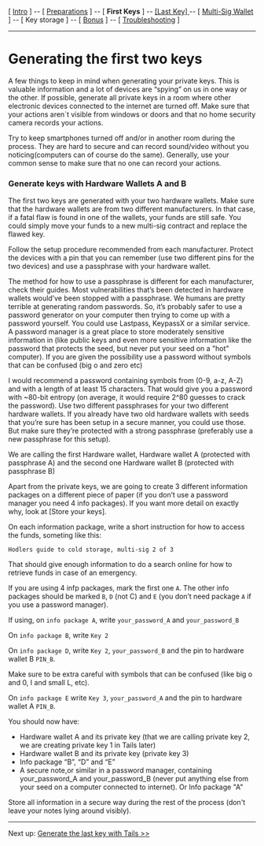 [ [Intro](README.md) ] -- [ [Preparations](hodl-guide_10_preparations.md) ] -- [ **First Keys** ] -- [ [Last Key] ](hodl-guide_30_last-key.md) -- [ [Multi-Sig Wallet](hodl-guide_40_multi-sig.md) ] -- [ Key storage ] -- [ [Bonus](hodl-guide_60_bonus.md) ] -- [ [Troubleshooting](hodl-guide_70_troubleshooting.md) ]

---

# Generating the first two keys

A few things to keep in mind when generating your private keys. This is valuable information and a lot of devices are “spying” on us in one way or the other. If possible, generate all private keys in a room where other electronic devices connected to the internet are turned off. Make sure that your actions aren´t visible from windows or doors and that no home security camera records your actions.

Try to keep smartphones turned off and/or in another room during the process. They are hard to secure and can record sound/video without you noticing(computers can of course do the same). Generally, use your common sense to make sure that no one can record your actions.

### Generate keys with Hardware Wallets A and B

The first two keys are generated with your two hardware wallets. Make sure that the hardware wallets are from two different manufacturers. In that case, if a fatal flaw is found in one of the wallets, your funds are still safe. You could simply move your funds to a new multi-sig contract and replace the flawed key. 


Follow the setup procedure recommended from each manufacturer. Protect the devices with a pin that you can remember (use two different pins for the two devices) and use a passphrase with your hardware wallet. 

The method for how to use a passphrase is different for each manufacturer, check their guides. Most vulnerabilities that’s been detected in hardware wallets would’ve been stopped with a passphrase. We humans are pretty terrible at generating random passwords. So, it’s probably safer to use a password generator on your computer then trying to come up with a password yourself. You could use Lastpass, KeypassX or a similar service. A password manager is a great place to store moderately sensitive information in (like public keys and even more sensitive information like the password that protects the seed, but never put your seed on a "hot" computer). If you are given the possibility use a password without symbols that can be confused (big o and zero etc)


I would recommend a password containing symbols from (0-9, a-z, A-Z) and with a length of at least 15 characters. That would give you a password with ~80-bit entropy (on average, it would require 2^80 guesses to crack the password). 
Use two different passphrases for your two different hardware wallets. 
If you already have two old hardware wallets with seeds that you’re sure has been setup in a secure manner, you could use those. But make sure they’re protected with a strong passphrase (preferably use a new passphrase for this setup). 

We are calling the first Hardware wallet, Hardware wallet A (protected with passphrase A) and the second one Hardware wallet B (protected with passphrase B)

Apart from the private keys, we are going to create 3 different information packages on a different piece of paper (if you don’t use a password manager you need 4 info packages). If you want more detail on exactly why, look at [Store your keys]. 

On each information package, write a short instruction for how to access the funds, someting like this:

`Hodlers guide to cold storage, multi-sig 2 of 3`

That should give enough information to do a search online for how to retrieve funds in case of an emergency.

If you are using 4 infp packages, mark the first one `A`.
The other info packages should be marked `B`, `D` (not C) and `E` (you don’t need package `A` if you use a password manager).

If using, on `info package A`, write `your_password_A` and `your_password_B`

On `info package B`, write `Key 2`

On `info package D`, write `Key 2`, `your_password_B` and the pin to hardware wallet B `PIN_B`.

Make sure to be extra careful with symbols that can be confused (like big o and 0, I and small L, etc).

On `info package E` write `Key 3`, `your_password_A` and the pin to hardware wallet A `PIN_B`.

You should now have:
* Hardware wallet A and its private key (that we are calling private key 2, we are creating private key 1 in Tails later)
* Hardware wallet B and its private key (private key 3)
* Info package “B”, “D” and “E”
* A secure note,or similar in a password manager, containing your_password_A and your_password_B (never put anything else from your seed on a computer connected to internet). Or Info package "A"

Store all information in a secure way during the rest of the process (don't leave your notes lying around visibly).

---
Next up: [Generate the last key with Tails >>](hodl-guide_30_last-key.md)


